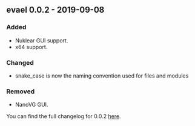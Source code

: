 ## evael 0.0.2 - 2019-09-08

### Added
- Nuklear GUI support.
- x64 support.

### Changed
- snake_case is now the naming convention used for files and modules

### Removed
- NanoVG GUI.

You can find the full changelog for 0.0.2 [here](https://github.com/evael-dev/evael/wiki/evael-v0.0.2).